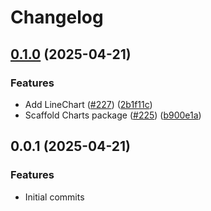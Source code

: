 # Changelog

## [0.1.0](https://github.com/jszymanowski/breeze/compare/charts@0.0.1...charts@0.1.0) (2025-04-21)


### Features

* Add LineChart ([#227](https://github.com/jszymanowski/breeze/issues/227)) ([2b1f11c](https://github.com/jszymanowski/breeze/commit/2b1f11c161e71a2d3c3eb46358b45390ae29a2b6))
* Scaffold Charts package ([#225](https://github.com/jszymanowski/breeze/issues/225)) ([b900e1a](https://github.com/jszymanowski/breeze/commit/b900e1a68d6a7a0823eabdd6afda77e1d1880d97))

## 0.0.1 (2025-04-21)

### Features

- Initial commits
